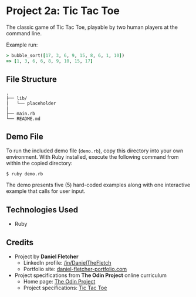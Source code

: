 # Project 2a: Tic Tac Toe

The classic game of Tic Tac Toe, playable by two human players at the command line.

Example run:

```rb
> bubble_sort([17, 3, 6, 9, 15, 8, 6, 1, 10])
=> [1, 3, 6, 6, 8, 9, 10, 15, 17]
```

## File Structure

```
.
├── lib/
|   └── placeholder
|
├── main.rb
└── README.md
```

## Demo File

To run the included demo file (`demo.rb`), copy this directory into your own environment. With Ruby installed, execute the following command from within the copied directory:

```
$ ruby demo.rb
```

The demo presents five (5) hard-coded examples along with one interactive example that calls for user input.

## Technologies Used

- Ruby

## Credits

- Project by **Daniel Fletcher**
    - LinkedIn profile: [/in/DanielTheFletch](https://www.linkedin.com/in/danielthefletch)
    - Portfolio site: [daniel-fletcher-portfolio.com](https://www.daniel-fletcher-portfolio.com)
- Project specifications from **The Odin Project** online curriculum
    - Home page: [The Odin Project](https://www.theodinproject.com/)
    - Project specifications: [Tic Tac Toe](https://www.theodinproject.com/lessons/ruby-tic-tac-toe)